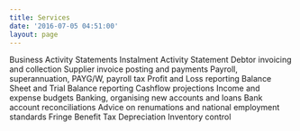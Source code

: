 ```yaml
---
title: Services
date: '2016-07-05 04:51:00'
layout: page
---
```

Business Activity Statements
Instalment Activity Statement
Debtor invoicing and collection
Supplier invoice posting and payments
Payroll, superannuation, PAYG/W, payroll tax
Profit and Loss reporting
Balance Sheet and Trial Balance reporting
Cashflow projections
Income and expense budgets
Banking, organising new accounts and loans
Bank account reconciliations
Advice on renumations and national employment standards
Fringe Benefit Tax
Depreciation
Inventory control